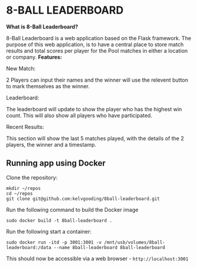 # 8-BALL LEADERBOARD

**What is 8-Ball Leaderboard?**

8-Ball Leaderboard is a web application based on the Flask framework. The purpose of this web application, is to have a central place to store match results and total scores per player for the Pool matches in either a location or company.
**Features:**

New Match:

2 Players can input their names and the winner will use the relevent button to mark themselves as the winner.

Leaderboard:

The leaderboard will update to show the player who has the highest win count. This will also show all players who have participated.

Recent Results:

This section will show the last 5 matches played, with the details of the 2 players, the winner and a timestamp.

## Running app using Docker

Clone the repository:

```
mkdir ~/repos
cd ~/repos
git clone git@github.com:kelvgooding/8ball-leaderboard.git
```

Run the following command to build the Docker image

```
sudo docker build -t 8ball-leaderboard .
```

Run the following start a container:

```
sudo docker run -itd -p 3001:3001 -v /mnt/usb/volumes/8ball-leaderboard:/data --name 8ball-leaderboard 8ball-leaderboard
```

This should now be accessible via a web browser - ```http://localhost:3001```
